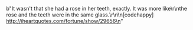 b"It wasn't that she had a rose in her teeth, exactly.  It was more like\r\nthe rose and the teeth were in the same glass.\r\n\n[codehappy] http://iheartquotes.com/fortune/show/29656\n"